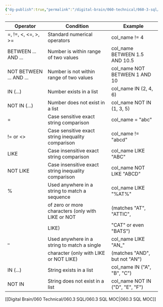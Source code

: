 ```yaml
---
{"dg-publish":true,"permalink":"/digital-brain/060-technical/060-3-sql/constraints/"}
---
```


| Operator                | Condition                                 | Example                       |
|-------------------------|-------------------------------------------|-------------------------------|
| =, !=, <, <=, >, >=     | Standard numerical operators              | col_name != 4                |
| BETWEEN ... AND ...     | Number is within range of two values       | col_name BETWEEN 1.5 AND 10.5 |
| NOT BETWEEN ... AND ... | Number is not within range of two values   | col_name NOT BETWEEN 1 AND 10 |
| IN (...)                | Number exists in a list                   | col_name IN (2, 4, 6)         |
| NOT IN (...)            | Number does not exist in a list            | col_name NOT IN (1, 3, 5)     |
| =                       | Case sensitive exact string comparison              | col_name = "abc"              |
| != or <>                | Case sensitive exact string inequality comparison   | col_name != "abcd"            |
| LIKE                    | Case insensitive exact string comparison            | col_name LIKE "ABC"            |
| NOT LIKE                | Case insensitive exact string inequality comparison | col_name NOT LIKE "ABCD"       |
| %                       | Used anywhere in a string to match a sequence       | col_name LIKE "%AT%"           |
|                         | of zero or more characters (only with LIKE or NOT   | (matches "AT", "ATTIC",       |
|                         | LIKE)                                               | "CAT" or even "BATS")         |
| _                       | Used anywhere in a string to match a single         | col_name LIKE "AN_"            |
|                         | character (only with LIKE or NOT LIKE)              | (matches "AND", but not "AN") |
| IN (...)                | String exists in a list                             | col_name IN ("A", "B", "C")    |
| NOT IN                  | String does not exist in a list                     | col_name NOT IN ("D", "E", "F")|
[[Digital Brain/060 Technical/060.3 SQL/060.3 SQL MOC\|060.3 SQL MOC]]